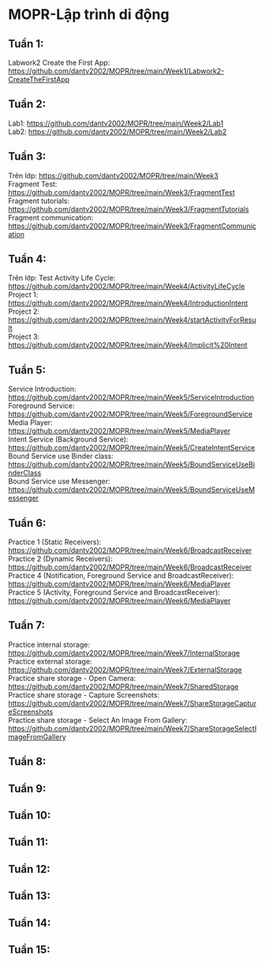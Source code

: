 # MOPR-Lập trình di động
## Tuần 1: 
Labwork2 Create the First App: https://github.com/dantv2002/MOPR/tree/main/Week1/Labwork2-CreateTheFirstApp
## Tuần 2:
Lab1: https://github.com/dantv2002/MOPR/tree/main/Week2/Lab1 <br/>
Lab2: https://github.com/dantv2002/MOPR/tree/main/Week2/Lab2
## Tuần 3: 
Trên lớp: https://github.com/dantv2002/MOPR/tree/main/Week3 <br/>
Fragment Test: https://github.com/dantv2002/MOPR/tree/main/Week3/FragmentTest <br/>
Fragment tutorials: https://github.com/dantv2002/MOPR/tree/main/Week3/FragmentTutorials <br/>
Fragment communication: https://github.com/dantv2002/MOPR/tree/main/Week3/FragmentCommunication
## Tuần 4:
Trên lớp: Test Activity Life Cycle: https://github.com/dantv2002/MOPR/tree/main/Week4/ActivityLifeCycle <br/>
Project 1: https://github.com/dantv2002/MOPR/tree/main/Week4/IntroductionIntent <br/>
Project 2: https://github.com/dantv2002/MOPR/tree/main/Week4/startActivityForResult<br/>
Project 3: https://github.com/dantv2002/MOPR/tree/main/Week4/Implicit%20Intent
## Tuần 5:
Service Introduction: https://github.com/dantv2002/MOPR/tree/main/Week5/ServiceIntroduction </br>
Foreground Service: https://github.com/dantv2002/MOPR/tree/main/Week5/ForegroundService </br>
Media Player: https://github.com/dantv2002/MOPR/tree/main/Week5/MediaPlayer </br>
Intent Service (Background Service): https://github.com/dantv2002/MOPR/tree/main/Week5/CreateIntentService </br>
Bound Service use Binder class: https://github.com/dantv2002/MOPR/tree/main/Week5/BoundServiceUseBinderClass </br>
Bound Service use Messenger: https://github.com/dantv2002/MOPR/tree/main/Week5/BoundServiceUseMessenger </br>
## Tuần 6:
Practice 1 (Static Receivers): https://github.com/dantv2002/MOPR/tree/main/Week6/BroadcastReceiver </br>
Practice 2 (Dynamic Receivers): https://github.com/dantv2002/MOPR/tree/main/Week6/BroadcastReceiver </br>
Practice 4 (Notification, Foreground Service and BroadcastReceiver): https://github.com/dantv2002/MOPR/tree/main/Week6/MediaPlayer </br>
Practice 5 (Activity, Foreground Service and BroadcastReceiver): https://github.com/dantv2002/MOPR/tree/main/Week6/MediaPlayer </br>
## Tuần 7:
Practice internal storage: https://github.com/dantv2002/MOPR/tree/main/Week7/InternalStorage <br/>
Practice external storage: https://github.com/dantv2002/MOPR/tree/main/Week7/ExternalStorage <br/>
Practice share storage - Open Camera: https://github.com/dantv2002/MOPR/tree/main/Week7/SharedStorage <br/>
Practice share storage - Capture Screenshots: https://github.com/dantv2002/MOPR/tree/main/Week7/ShareStorageCaptureScreenshots <br/>
Practice share storage - Select An Image From Gallery: https://github.com/dantv2002/MOPR/tree/main/Week7/ShareStorageSelectImageFromGallery <br/>
## Tuần 8:
## Tuần 9:
## Tuần 10:
## Tuần 11:
## Tuần 12:
## Tuần 13:
## Tuần 14:
## Tuần 15:
